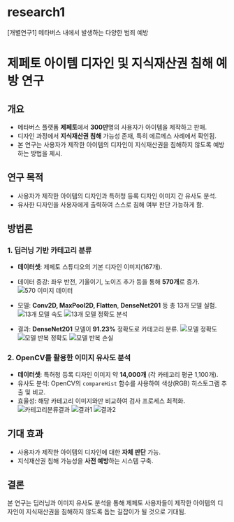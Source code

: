 # research1
[개별연구1] 메타버스 내에서 발생하는 다양한 범죄 예방 

# 제페토 아이템 디자인 및 지식재산권 침해 예방 연구

## 개요
- 메타버스 플랫폼 **제페토**에서 **300만**명의 사용자가 아이템을 제작하고 판매.
- 디자인 과정에서 **지식재산권 침해** 가능성 존재, 특히 에르메스 사례에서 확인됨.
- 본 연구는 사용자가 제작한 아이템의 디자인이 지식재산권을 침해하지 않도록 예방하는 방법을 제시.

## 연구 목적
- 사용자가 제작한 아이템의 디자인과 특허청 등록 디자인 이미지 간 유사도 분석.
- 유사한 디자인을 사용자에게 출력하여 스스로 침해 여부 판단 가능하게 함.

## 방법론
### 1. 딥러닝 기반 카테고리 분류
- **데이터셋**: 제페토 스튜디오의 기본 디자인 이미지(167개).
- 데이터 증강: 좌우 반전, 기울이기, 노이즈 추가 등을 통해 **570개**로 증가.
![570 이미지 데이터](./image/카테고리분류.png)
- 모델: **Conv2D, MaxPool2D, Flatten**, **DenseNet201** 등 총 13개 모델 실험.
![13개 모델 속도](./image/정확도%20분석.png)
![13개 모델 정확도 분석](./image/정확도분석2.png)


- 결과: **DenseNet201** 모델이 **91.23%** 정확도로 카테고리 분류.
![모델 정확도](./image/카테고리%20정확도.png)
![모델 반복 정확도](./image/반복에%20따른%20정확도.png)
![모델 반복 손실](./image/반복에%20따른%20손실.png)

### 2. OpenCV를 활용한 이미지 유사도 분석
- **데이터셋**: 특허청 등록 디자인 이미지 약 **14,000개** (각 카테고리 평균 1,100개).
- 유사도 분석: OpenCV의 `compareHist` 함수를 사용하여 색상(RGB) 히스토그램 추출 및 비교.
- 효율성: 해당 카테고리 이미지와만 비교하여 검사 프로세스 최적화.
![카테고리분류결과](./image/카테고리분류결과.png)
![결과1](./image/결과1.png)
![결과2](./image/결과2.png)

## 기대 효과
- 사용자가 제작한 아이템의 디자인에 대한 **자체 판단** 가능.
- 지식재산권 침해 가능성을 **사전 예방**하는 시스템 구축.

## 결론
본 연구는 딥러닝과 이미지 유사도 분석을 통해 제페토 사용자들이 제작한 아이템의 디자인이 지식재산권을 침해하지 않도록 돕는 길잡이가 될 것으로 기대됨.
